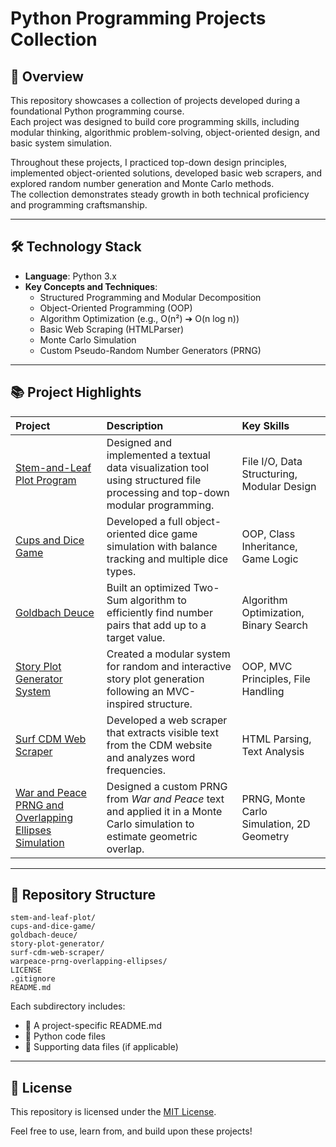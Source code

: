 # Python Programming Projects Collection

## 📘 Overview
This repository showcases a collection of projects developed during a foundational Python programming course.  
Each project was designed to build core programming skills, including modular thinking, algorithmic problem-solving, object-oriented design, and basic system simulation.

Throughout these projects, I practiced top-down design principles, implemented object-oriented solutions, developed basic web scrapers, and explored random number generation and Monte Carlo methods.  
The collection demonstrates steady growth in both technical proficiency and programming craftsmanship.

---

## 🛠️ Technology Stack
- **Language**: Python 3.x
- **Key Concepts and Techniques**:
  - Structured Programming and Modular Decomposition
  - Object-Oriented Programming (OOP)
  - Algorithm Optimization (e.g., O(n²) ➔ O(n log n))
  - Basic Web Scraping (HTMLParser)
  - Monte Carlo Simulation
  - Custom Pseudo-Random Number Generators (PRNG)

---

## 📚 Project Highlights

| Project | Description | Key Skills |
|:---|:---|:---|
| [Stem-and-Leaf Plot Program](./stem-and-leaf-plot/) | Designed and implemented a textual data visualization tool using structured file processing and top-down modular programming. | File I/O, Data Structuring, Modular Design |
| [Cups and Dice Game](./cups-and-dice-game/) | Developed a full object-oriented dice game simulation with balance tracking and multiple dice types. | OOP, Class Inheritance, Game Logic |
| [Goldbach Deuce](./goldbach-deuce/) | Built an optimized Two-Sum algorithm to efficiently find number pairs that add up to a target value. | Algorithm Optimization, Binary Search |
| [Story Plot Generator System](./story-plot-generator/) | Created a modular system for random and interactive story plot generation following an MVC-inspired structure. | OOP, MVC Principles, File Handling |
| [Surf CDM Web Scraper](./surf-cdm-web-scraper/) | Developed a web scraper that extracts visible text from the CDM website and analyzes word frequencies. | HTML Parsing, Text Analysis |
| [War and Peace PRNG and Overlapping Ellipses Simulation](./warpeace-prng-overlapping-ellipses/) | Designed a custom PRNG from *War and Peace* text and applied it in a Monte Carlo simulation to estimate geometric overlap. | PRNG, Monte Carlo Simulation, 2D Geometry |

---

## 📂 Repository Structure

```
stem-and-leaf-plot/
cups-and-dice-game/
goldbach-deuce/
story-plot-generator/
surf-cdm-web-scraper/
warpeace-prng-overlapping-ellipses/
LICENSE
.gitignore
README.md
```

Each subdirectory includes:
- 📄 A project-specific README.md
- 🧩 Python code files
- 📁 Supporting data files (if applicable)

---

## 📄 License
This repository is licensed under the [MIT License](./LICENSE).

Feel free to use, learn from, and build upon these projects!
